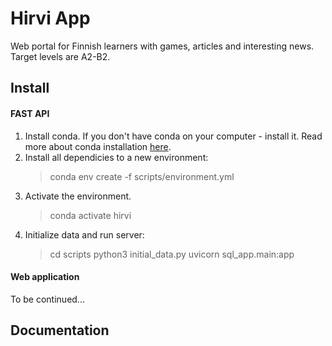 # Hirvi App

Web portal for Finnish learners with games, articles and interesting news. Target levels are A2-B2.

## Install

#### FAST API

1. Install conda. If you don't have conda on your computer - install it. Read more about conda installation [here](https://docs.conda.io/projects/conda/en/23.1.x/user-guide/install/index.html).
2. Install all dependicies to a new environment:
    >conda env create -f scripts/environment.yml
3. Activate the environment.
    >conda activate hirvi
4. Initialize data and run server:
    >cd scripts
    >python3 initial_data.py
    >uvicorn sql_app.main:app

#### Web application

To be continued...

## Documentation